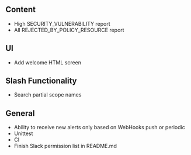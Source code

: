 ## Content
* High SECURITY_VULNERABILITY report
* All REJECTED_BY_POLICY_RESOURCE report

## UI
* Add welcome HTML screen

## Slash Functionality
* Search partial scope names    

## General
* Ability to receive new alerts only based on WebHooks push or periodic   
* Unittest
* CI
* Finish Slack permission list in README.md
